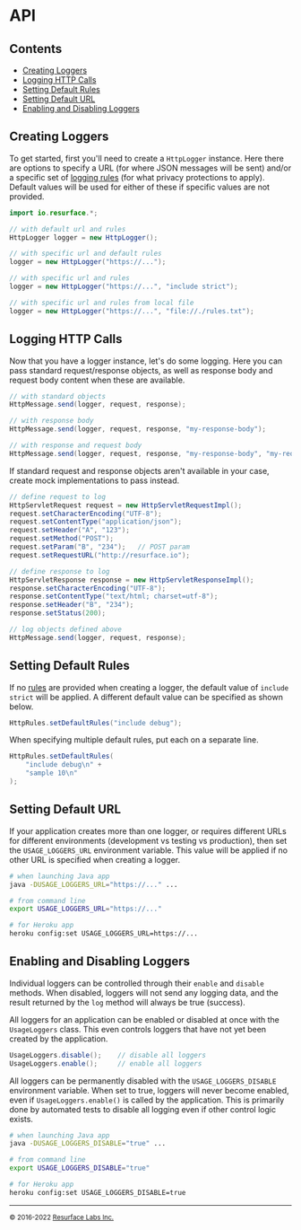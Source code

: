 # API

## Contents

<ul>
<li><a href="#creating_loggers">Creating Loggers</a></li>
<li><a href="#logging_http">Logging HTTP Calls</a></li>
<li><a href="#setting_default_rules">Setting Default Rules</a></li>
<li><a href="#setting_default_url">Setting Default URL</a></li>
<li><a href="#enabling_and_disabling_loggers">Enabling and Disabling Loggers</a></li>
</ul>

<a name="creating_loggers"/>

## Creating Loggers

To get started, first you'll need to create a `HttpLogger` instance. Here there are options to specify a URL (for where JSON 
messages will be sent) and/or a specific set of <a href="https://resurface.io/rules.html">logging rules</a> (for what privacy 
protections to apply). Default values will be used for either of these if specific values are not provided.

```java
import io.resurface.*;

// with default url and rules
HttpLogger logger = new HttpLogger();

// with specific url and default rules
logger = new HttpLogger("https://...");

// with specific url and rules
logger = new HttpLogger("https://...", "include strict");

// with specific url and rules from local file
logger = new HttpLogger("https://...", "file://./rules.txt");
```

<a name="logging_http"/>

## Logging HTTP Calls

Now that you have a logger instance, let's do some logging. Here you can pass standard request/response objects, as well
as response body and request body content when these are available. 

```java
// with standard objects
HttpMessage.send(logger, request, response);

// with response body
HttpMessage.send(logger, request, response, "my-response-body");

// with response and request body
HttpMessage.send(logger, request, response, "my-response-body", "my-request-body");
```

If standard request and response objects aren't available in your case, create mock implementations to pass instead.

```java
// define request to log
HttpServletRequest request = new HttpServletRequestImpl();
request.setCharacterEncoding("UTF-8");
request.setContentType("application/json");
request.setHeader("A", "123");
request.setMethod("POST");
request.setParam("B", "234");   // POST param
request.setRequestURL("http://resurface.io");

// define response to log
HttpServletResponse response = new HttpServletResponseImpl();
response.setCharacterEncoding("UTF-8");
response.setContentType("text/html; charset=utf-8");
response.setHeader("B", "234");
response.setStatus(200);

// log objects defined above
HttpMessage.send(logger, request, response);
```

<a name="setting_default_rules"/>

## Setting Default Rules

If no <a href="https://resurface.io/rules.html">rules</a> are provided when creating a logger, the default value of 
`include strict` will be applied. A different default value can be specified as shown below.

```java
HttpRules.setDefaultRules("include debug");
```

When specifying multiple default rules, put each on a separate line.

```java
HttpRules.setDefaultRules(
    "include debug\n" +
    "sample 10\n"
);
```

<a name="setting_default_url"/>

## Setting Default URL

If your application creates more than one logger, or requires different URLs for different environments (development vs
testing vs production), then set the `USAGE_LOGGERS_URL` environment variable. This value will be applied if no other URL
is specified when creating a logger.

```bash
# when launching Java app
java -DUSAGE_LOGGERS_URL="https://..." ...

# from command line
export USAGE_LOGGERS_URL="https://..."

# for Heroku app
heroku config:set USAGE_LOGGERS_URL=https://...
```

<a name="enabling_and_disabling_loggers"/>

## Enabling and Disabling Loggers

Individual loggers can be controlled through their `enable` and `disable` methods. When disabled, loggers will
not send any logging data, and the result returned by the `log` method will always be true (success).

All loggers for an application can be enabled or disabled at once with the `UsageLoggers` class. This even controls
loggers that have not yet been created by the application.

```java
UsageLoggers.disable();    // disable all loggers
UsageLoggers.enable();     // enable all loggers
```

All loggers can be permanently disabled with the `USAGE_LOGGERS_DISABLE` environment variable. When set to true,
loggers will never become enabled, even if `UsageLoggers.enable()` is called by the application. This is primarily 
done by automated tests to disable all logging even if other control logic exists. 

```bash
# when launching Java app
java -DUSAGE_LOGGERS_DISABLE="true" ...

# from command line
export USAGE_LOGGERS_DISABLE="true"

# for Heroku app
heroku config:set USAGE_LOGGERS_DISABLE=true
```

---
<small>&copy; 2016-2022 <a href="https://resurface.io">Resurface Labs Inc.</a></small>
